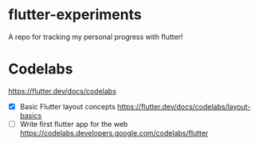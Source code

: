 # flutter-experiments
A repo for tracking my personal progress with flutter!

# Codelabs
https://flutter.dev/docs/codelabs  
* [X] Basic Flutter layout concepts https://flutter.dev/docs/codelabs/layout-basics
* [ ] Write first flutter app for the web https://codelabs.developers.google.com/codelabs/flutter